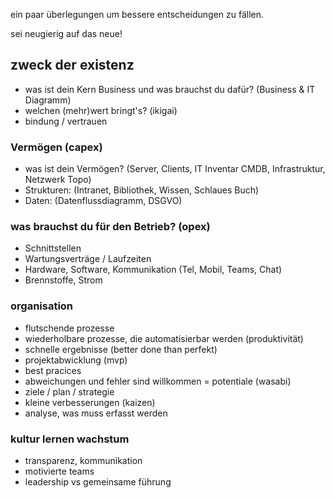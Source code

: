 ein paar überlegungen um bessere entscheidungen zu fällen.

sei neugierig auf das neue!

## zweck der existenz

- was ist dein Kern Business und was brauchst du dafür? (Business & IT Diagramm)
- welchen (mehr)wert bringt's? (ikigai)
- bindung / vertrauen


### Vermögen (capex)

- was ist dein Vermögen? (Server, Clients, IT Inventar CMDB, Infrastruktur, Netzwerk Topo)
- Strukturen: (Intranet, Bibliothek, Wissen, Schlaues Buch)
- Daten: (Datenflussdiagramm, DSGVO)

### was brauchst du für den Betrieb? (opex)

- Schnittstellen
- Wartungsverträge / Laufzeiten 
- Hardware, Software, Kommunikation (Tel, Mobil, Teams, Chat)
- Brennstoffe, Strom

### organisation

- flutschende prozesse 
- wiederholbare prozesse, die automatisierbar werden (produktivität)
- schnelle ergebnisse (better done than perfekt)
- projektabwicklung (mvp)
- best pracices
- abweichungen und fehler sind willkommen = potentiale (wasabi)
- ziele / plan / strategie
- kleine verbesserungen (kaizen)
- analyse, was muss erfasst werden

### kultur lernen wachstum

- transparenz, kommunikation
- motivierte teams
- leadership vs gemeinsame führung
